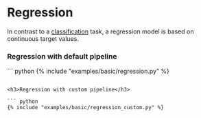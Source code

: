 <h1>Regression</h1>
<div class="photon-docu-header">
    <p>
        In contrast to a <a href="../classification/">classification</a> task, 
        a regression model is based on continuous target values.
    </p>
</div>

<h3>Regression with default pipeline</h3>
``` python
{% include "examples/basic/regression.py" %} 

```

<h3>Regression with custom pipeline</h3>

``` python
{% include "examples/basic/regression_custom.py" %} 

```